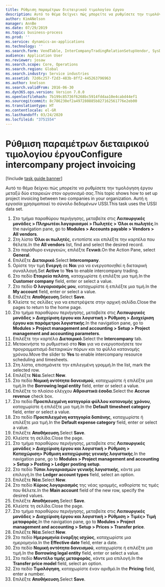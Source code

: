 ```yaml
---
title: Ρύθμιση παραμέτρων διεταιρικού τιμολογίου έργου
description: Αυτό το θέμα δείχνει πώς μπορείτε να ρυθμίσετε την τιμολόγηση έργου μεταξύ δύο εταιρειών στον οργανισμό σας.
author: KimANelson
manager: AnnBe
ms.date: 07/29/2019
ms.topic: business-process
ms.prod: ''
ms.service: dynamics-ax-applications
ms.technology: ''
ms.search.form: VendTable, InterCompanyTradingRelationSetupVendor, SysDataAreaSelectLookup, ProjParameters, ProjPosting, ProjTransferPrice
audience: Application User
ms.reviewer: josaw
ms.search.scope: Core, Operations
ms.search.region: Global
ms.search.industry: Service industries
ms.assetid: 72d6c257-f2d3-483b-8ff2-445263796963
ms.author: knelson
ms.search.validFrom: 2016-06-30
ms.dyn365.ops.version: Version 7.0.0
ms.openlocfilehash: 7b199c85736f6268bc5914fddaa10e4cabd44ef1
ms.sourcegitcommit: 8c786230ef2a497280885b827162561776e2eb00
ms.translationtype: HT
ms.contentlocale: el-GR
ms.lasthandoff: 03/24/2020
ms.locfileid: "3751554"
---
```

# <a name="configure-intercompany-project-invoicing"></a><span data-ttu-id="2af2c-103">Ρύθμιση παραμέτρων διεταιρικού τιμολογίου έργου</span><span class="sxs-lookup"><span data-stu-id="2af2c-103">Configure intercompany project invoicing</span></span>

[!include [task guide banner](../../includes/task-guide-banner.md)]

<span data-ttu-id="2af2c-104">Αυτό το θέμα δείχνει πώς μπορείτε να ρυθμίσετε την τιμολόγηση έργου μεταξύ δύο εταιρειών στον οργανισμό σας.</span><span class="sxs-lookup"><span data-stu-id="2af2c-104">This topic shows how to set up project invoicing between two companies in your organization.</span></span> <span data-ttu-id="2af2c-105">Αυτή η εργασία χρησιμοποιεί το σύνολο δεδομένων USSI.</span><span class="sxs-lookup"><span data-stu-id="2af2c-105">This task uses the USSI data set.</span></span>

1. <span data-ttu-id="2af2c-106">Στο τμήμα παραθύρου περιήγησης, μεταβείτε στις **Λειτουργικές μονάδες > Πληρωτέοι λογαριασμοί > Πωλητές > Όλοι οι πωλητές**.</span><span class="sxs-lookup"><span data-stu-id="2af2c-106">In the navigation pane, go to **Modules > Accounts payable > Vendors > All vendors**.</span></span>
2. <span data-ttu-id="2af2c-107">Στη λίστα **Όλοι οι πωλητές**, εντοπίστε και επιλέξτε την καρτέλα που θέλετε.</span><span class="sxs-lookup"><span data-stu-id="2af2c-107">In the **All vendors** list, find and select the desired record.</span></span>
3. <span data-ttu-id="2af2c-108">Στο παράθυρο ενεργειών, επιλέξτε **Γενικά**.</span><span class="sxs-lookup"><span data-stu-id="2af2c-108">On the Action Pane, select **General**.</span></span>
4. <span data-ttu-id="2af2c-109">Επιλέξτε **Διεταιρικό**.</span><span class="sxs-lookup"><span data-stu-id="2af2c-109">Select **Intercompany**.</span></span>
5. <span data-ttu-id="2af2c-110">Ορίστε την τιμή **Ενεργή** σε **Ναι** για να ενεργοποιηθεί η διεταιρική συναλλαγή.</span><span class="sxs-lookup"><span data-stu-id="2af2c-110">Set **Active** to **Yes** to enable intercompany trading.</span></span>
6. <span data-ttu-id="2af2c-111">Στο πεδίο **Εταιρεία πελάτη**, καταχωρίστε ή επιλέξτε μια τιμή.</span><span class="sxs-lookup"><span data-stu-id="2af2c-111">In the **Customer company** field, enter or select a value.</span></span>
7. <span data-ttu-id="2af2c-112">Στο πεδίο **Ο λογαριασμός μου**, καταχωρίστε ή επιλέξτε μια τιμή.</span><span class="sxs-lookup"><span data-stu-id="2af2c-112">In the **My account** field, enter or select a value.</span></span>
8. <span data-ttu-id="2af2c-113">Επιλέξτε **Αποθήκευση**.</span><span class="sxs-lookup"><span data-stu-id="2af2c-113">Select **Save**.</span></span>
9. <span data-ttu-id="2af2c-114">Κλείστε τις σελίδες για να επιστρέψετε στην αρχική σελίδα.</span><span class="sxs-lookup"><span data-stu-id="2af2c-114">Close the pages to return to the home page.</span></span>
10. <span data-ttu-id="2af2c-115">Στο τμήμα παραθύρου περιήγησης, μεταβείτε στις **Λειτουργικές μονάδες > Διαχείριση έργου και λογιστική > Ρύθμιση > Διαχείριση έργου και παράμετροι λογιστικής**.</span><span class="sxs-lookup"><span data-stu-id="2af2c-115">In the navigation pane, go to **Modules > Project management and accounting > Setup > Project management and accounting parameters**.</span></span>
11. <span data-ttu-id="2af2c-116">Επιλέξτε την καρτέλα **Διεταιρικό**.</span><span class="sxs-lookup"><span data-stu-id="2af2c-116">Select the **Intercompany** tab.</span></span>
12. <span data-ttu-id="2af2c-117">Μετακινήστε το ρυθμιστικό στο **Ναι** για να ενεργοποιήσετε τον προγραμματισμό διεταιρικών πόρων και τα φύλλα κατανομής χρόνου.</span><span class="sxs-lookup"><span data-stu-id="2af2c-117">Move the slider to **Yes** to enable intercompany resource scheduling and timesheets.</span></span>
13. <span data-ttu-id="2af2c-118">Στη λίστα, επισημάνετε την επιλεγμένη γραμμή.</span><span class="sxs-lookup"><span data-stu-id="2af2c-118">In the list, mark the selected row.</span></span>
14. <span data-ttu-id="2af2c-119">Επιλέξτε **Νέα**.</span><span class="sxs-lookup"><span data-stu-id="2af2c-119">Select **New**.</span></span>
15. <span data-ttu-id="2af2c-120">Στο πεδίο **Νομική οντότητα δανεισμού**, καταχωρίστε ή επιλέξτε μια τιμή.</span><span class="sxs-lookup"><span data-stu-id="2af2c-120">In the **Borrowing legal entity** field, enter or select a value.</span></span>
16. <span data-ttu-id="2af2c-121">Επιλέξτε το πλαίσιο ελέγχου **Αθροιστικά έσοδα**.</span><span class="sxs-lookup"><span data-stu-id="2af2c-121">Select the **Accrue revenue** check box.</span></span>
17. <span data-ttu-id="2af2c-122">Στο πεδίο **Προεπιλεγμένη κατηγορία φύλλου κατανομής χρόνου**, καταχωρίστε ή επιλέξτε μια τιμή.</span><span class="sxs-lookup"><span data-stu-id="2af2c-122">In the **Default timesheet category** field, enter or select a value.</span></span>
18. <span data-ttu-id="2af2c-123">Στο πεδίο **Προεπιλεγμένη κατηγορία δαπάνης**, καταχωρίστε ή επιλέξτε μια τιμή.</span><span class="sxs-lookup"><span data-stu-id="2af2c-123">In the **Default expense category** field, enter or select a value.</span></span>
19. <span data-ttu-id="2af2c-124">Επιλέξτε **Αποθήκευση**.</span><span class="sxs-lookup"><span data-stu-id="2af2c-124">Select **Save**.</span></span>
20. <span data-ttu-id="2af2c-125">Κλείστε τη σελίδα.</span><span class="sxs-lookup"><span data-stu-id="2af2c-125">Close the page.</span></span>
21. <span data-ttu-id="2af2c-126">Στο τμήμα παραθύρου περιήγησης, μεταβείτε στις **Λειτουργικές μονάδες > Διαχείριση έργου και λογιστική > Ρύθμιση > Καταχώριση> Ρύθμιση καταχώρισης γενικής λογιστικής**.</span><span class="sxs-lookup"><span data-stu-id="2af2c-126">In the navigation pane, go to **Modules > Project management and accounting > Setup > Posting > Ledger posting setup**.</span></span>
22. <span data-ttu-id="2af2c-127">Στο πεδίο **Τύποι λογαριασμών γενικής λογιστικής**, κάντε μια επιλογή.</span><span class="sxs-lookup"><span data-stu-id="2af2c-127">In the **Ledger account types** field, select an option.</span></span>
23. <span data-ttu-id="2af2c-128">Επιλέξτε **Νέα**.</span><span class="sxs-lookup"><span data-stu-id="2af2c-128">Select **New**.</span></span>
24. <span data-ttu-id="2af2c-129">Στο πεδίο **Κύριος λογαριασμός** της νέας γραμμής, καθορίστε τις τιμές που θέλετε.</span><span class="sxs-lookup"><span data-stu-id="2af2c-129">In the **Main account** field of the new row, specify the desired values.</span></span>
25. <span data-ttu-id="2af2c-130">Επιλέξτε **Αποθήκευση**.</span><span class="sxs-lookup"><span data-stu-id="2af2c-130">Select **Save**.</span></span>
26. <span data-ttu-id="2af2c-131">Κλείστε τη σελίδα.</span><span class="sxs-lookup"><span data-stu-id="2af2c-131">Close the page.</span></span>
27. <span data-ttu-id="2af2c-132">Στο τμήμα παραθύρου περιήγησης, μεταβείτε στις **Λειτουργικές μονάδες > Διαχείριση έργου και λογιστική > Ρύθμιση > Τιμές> Τιμή μεταφοράς**.</span><span class="sxs-lookup"><span data-stu-id="2af2c-132">In the navigation pane, go to **Modules > Project management and accounting > Setup > Prices > Transfer price**.</span></span>
28. <span data-ttu-id="2af2c-133">Επιλέξτε **Νέα**.</span><span class="sxs-lookup"><span data-stu-id="2af2c-133">Select **New**.</span></span>
29. <span data-ttu-id="2af2c-134">Στο πεδίο **Ημερομηνία έναρξης ισχύος**, καταχωρίστε μια ημερομηνία.</span><span class="sxs-lookup"><span data-stu-id="2af2c-134">In the **Effective date** field, enter a date.</span></span>
30. <span data-ttu-id="2af2c-135">Στο πεδίο **Νομική οντότητα δανεισμού**, καταχωρίστε ή επιλέξτε μια τιμή.</span><span class="sxs-lookup"><span data-stu-id="2af2c-135">In the **Borrowing legal entity** field, enter or select a value.</span></span>
31. <span data-ttu-id="2af2c-136">Στο πεδίο **Μοντέλο τιμής μεταφοράς**, κάντε μια επιλογή.</span><span class="sxs-lookup"><span data-stu-id="2af2c-136">In the **Transfer price model** field, select an option.</span></span>
32. <span data-ttu-id="2af2c-137">Στο πεδίο **Τιμολόγηση**, καταχωρίστε έναν αριθμό.</span><span class="sxs-lookup"><span data-stu-id="2af2c-137">In the **Pricing** field, enter a number.</span></span>
33. <span data-ttu-id="2af2c-138">Επιλέξτε **Αποθήκευση**.</span><span class="sxs-lookup"><span data-stu-id="2af2c-138">Select **Save**.</span></span>

